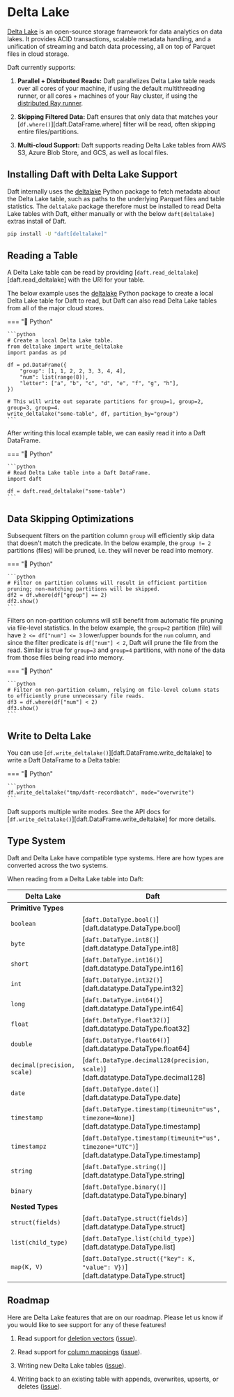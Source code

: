 # Delta Lake

[Delta Lake](https://delta.io/) is an open-source storage framework for data analytics on data lakes. It provides ACID transactions, scalable metadata handling, and a unification of streaming and batch data processing, all on top of Parquet files in cloud storage.

Daft currently supports:

1. **Parallel + Distributed Reads:** Daft parallelizes Delta Lake table reads over all cores of your machine, if using the default multithreading runner, or all cores + machines of your Ray cluster, if using the [distributed Ray runner](../distributed.md).

2. **Skipping Filtered Data:** Daft ensures that only data that matches your [`df.where()`][daft.DataFrame.where] filter will be read, often skipping entire files/partitions.

3. **Multi-cloud Support:** Daft supports reading Delta Lake tables from AWS S3, Azure Blob Store, and GCS, as well as local files.

## Installing Daft with Delta Lake Support

Daft internally uses the [deltalake](https://pypi.org/project/deltalake/) Python package to fetch metadata about the Delta Lake table, such as paths to the underlying Parquet files and table statistics. The `deltalake` package therefore must be installed to read Delta Lake tables with Daft, either manually or with the below `daft[deltalake]` extras install of Daft.

```bash
pip install -U "daft[deltalake]"
```

## Reading a Table

A Delta Lake table can be read by providing [`daft.read_deltalake`][daft.read_deltalake] with the URI for your table.

The below example uses the [deltalake](https://pypi.org/project/deltalake/) Python package to create a local Delta Lake table for Daft to read, but Daft can also read Delta Lake tables from all of the major cloud stores.

=== "🐍 Python"

    ```python
    # Create a local Delta Lake table.
    from deltalake import write_deltalake
    import pandas as pd

    df = pd.DataFrame({
        "group": [1, 1, 2, 2, 3, 3, 4, 4],
        "num": list(range(8)),
        "letter": ["a", "b", "c", "d", "e", "f", "g", "h"],
    })

    # This will write out separate partitions for group=1, group=2, group=3, group=4.
    write_deltalake("some-table", df, partition_by="group")
    ```

After writing this local example table, we can easily read it into a Daft DataFrame.

=== "🐍 Python"

    ```python
    # Read Delta Lake table into a Daft DataFrame.
    import daft

    df = daft.read_deltalake("some-table")
    ```

## Data Skipping Optimizations

Subsequent filters on the partition column `group` will efficiently skip data that doesn't match the predicate. In the below example, the `group != 2` partitions (files) will be pruned, i.e. they will never be read into memory.

=== "🐍 Python"

    ```python
    # Filter on partition columns will result in efficient partition pruning; non-matching partitions will be skipped.
    df2 = df.where(df["group"] == 2)
    df2.show()
    ```

Filters on non-partition columns will still benefit from automatic file pruning via file-level statistics. In the below example, the `group=2` partition (file) will have `2 <= df["num"] <= 3` lower/upper bounds for the `num` column, and since the filter predicate is `df["num"] < 2`, Daft will prune the file from the read. Similar is true for `group=3` and `group=4` partitions, with none of the data from those files being read into memory.

=== "🐍 Python"

    ```python
    # Filter on non-partition column, relying on file-level column stats to efficiently prune unnecessary file reads.
    df3 = df.where(df["num"] < 2)
    df3.show()
    ```

## Write to Delta Lake

You can use [`df.write_deltalake()`][daft.DataFrame.write_deltalake] to write a Daft DataFrame to a Delta table:

=== "🐍 Python"

    ```python
    df.write_deltalake("tmp/daft-recordbatch", mode="overwrite")
    ```

Daft supports multiple write modes. See the API docs for [`df.write_deltalake()`][daft.DataFrame.write_deltalake] for more details.

## Type System

Daft and Delta Lake have compatible type systems. Here are how types are converted across the two systems.

When reading from a Delta Lake table into Daft:

| Delta Lake                  | Daft                          |
| --------------------------- | ----------------------------- |
| **Primitive Types** |
| `boolean`                   | [`daft.DataType.bool()`][daft.datatype.DataType.bool] |
| `byte`                      | [`daft.DataType.int8()`][daft.datatype.DataType.int8] |
| `short`                     | [`daft.DataType.int16()`][daft.datatype.DataType.int16]|
| `int`                       | [`daft.DataType.int32()`][daft.datatype.DataType.int32] |
| `long`                      | [`daft.DataType.int64()`][daft.datatype.DataType.int64] |
| `float`                     | [`daft.DataType.float32()`][daft.datatype.DataType.float32] |
| `double`                    | [`daft.DataType.float64()`][daft.datatype.DataType.float64] |
| `decimal(precision, scale)` | [`daft.DataType.decimal128(precision, scale)`][daft.datatype.DataType.decimal128] |
| `date`                      | [`daft.DataType.date()`][daft.datatype.DataType.date] |
| `timestamp`                 | [`daft.DataType.timestamp(timeunit="us", timezone=None)`][daft.datatype.DataType.timestamp] |
| `timestampz`                | [`daft.DataType.timestamp(timeunit="us", timezone="UTC")`][daft.datatype.DataType.timestamp] |
| `string`                    | [`daft.DataType.string()`][daft.datatype.DataType.string] |
| `binary`                    | [`daft.DataType.binary()`][daft.datatype.DataType.binary] |
| **Nested Types** |
| `struct(fields)`            | [`daft.DataType.struct(fields)`][daft.datatype.DataType.struct] |
| `list(child_type)`          | [`daft.DataType.list(child_type)`][daft.datatype.DataType.list] |
| `map(K, V)`                 | [`daft.DataType.struct({"key": K, "value": V})`][daft.datatype.DataType.struct] |

## Roadmap

Here are Delta Lake features that are on our roadmap. Please let us know if you would like to see support for any of these features!

1. Read support for [deletion vectors](https://docs.delta.io/latest/delta-deletion-vectors.html) ([issue](https://github.com/Eventual-Inc/Daft/issues/1954)).

2. Read support for [column mappings](https://docs.delta.io/latest/delta-column-mapping.html) ([issue](https://github.com/Eventual-Inc/Daft/issues/1955)).

3. Writing new Delta Lake tables ([issue](https://github.com/Eventual-Inc/Daft/issues/1967)).

4. Writing back to an existing table with appends, overwrites, upserts, or deletes ([issue](https://github.com/Eventual-Inc/Daft/issues/1968)).
